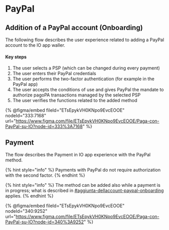 # PayPal

## Addition of a PayPal account (Onboarding)

The following flow describes the user experience related to adding a PayPal account to the IO app waller.

#### Key steps

1. The user selects a PSP (which can be changed during every payment)
2. The user enters their PayPal credentials
3. The user performs the two-factor authentication (for example in the PayPal app)
4. The user accepts the conditions of use and gives PayPal the mandate to authorize pagoPA transactions managed by the selected PSP
5. The user verifies the functions related to the added method

{% @figma/embed fileId="ETsEpykVH0KNpo9EvcEOOE" nodeId="333:7168" url="https://www.figma.com/file/ETsEpykVH0KNpo9EvcEOOE/Paga-con-PayPal-su-IO?node-id=333%3A7168" %}

## Payment

The flow describes the Payment in IO app experience with the PayPal method.

{% hint style="info" %} Payments with PayPal do not require authorization with the second factor. {% endhint %}

{% hint style="info" %} The method can be added also while a payment is in progress; what is described in [#aggiunta-dellaccount-paypal-onboarding](paypal.md#aggiunta-dellaccount-paypal-onboarding "mention") applies. {% endhint %}

{% @figma/embed fileId="ETsEpykVH0KNpo9EvcEOOE" nodeId="340:9252" url="https://www.figma.com/file/ETsEpykVH0KNpo9EvcEOOE/Paga-con-PayPal-su-IO?node-id=340%3A9252" %}
